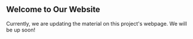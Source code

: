 ## Welcome to Our Website

Currently, we are updating the material on this project's webpage. We will be up soon!
